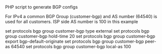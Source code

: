 PHP script to generate BGP configs

For IPv4 a common BGP Group (customer-bgp) and AS number (64540) is used for all customers.
ISP side AS number is 100 in this example


set protocols bgp group customer-bgp type external
set protocols bgp group customer-bgp hold-time 20
set protocols bgp group customer-bgp export bgp-default-originate
set protocols bgp group customer-bgp peer-as 64540
set protocols bgp group customer-bgp local-as 100

